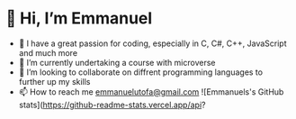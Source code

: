 # 👋 Hi, I’m Emmanuel
- 👀 I have a great passion for coding, especially in C, C#, C++, JavaScript and much more
- 🌱 I’m currently undertaking a course with microverse 
- 💞️ I’m looking to collaborate on diffrent programming languages to further up my skills
- 📫 How to reach me emmanuelutofa@gmail.com
![Emmanuels's GitHub stats](https://github-readme-stats.vercel.app/api?

<!---
uno36/uno36 is a ✨ special ✨ repository because its `README.md` (this file) appears on your GitHub profile.
You can click the Preview link to take a look at your changes.
--->
